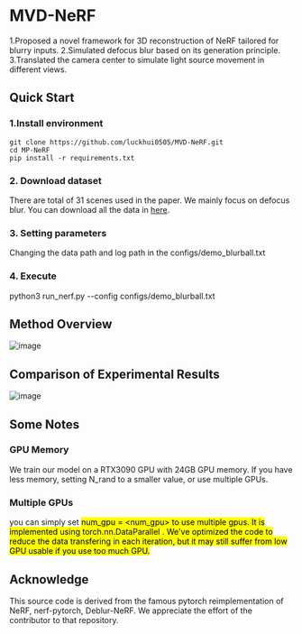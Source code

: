 # MVD-NeRF
1.Proposed a novel framework for 3D reconstruction of NeRF tailored for blurry inputs.
2.Simulated defocus blur based on its generation principle.
3.Translated the camera center to simulate light source movement in different views.

## Quick Start
### 1.Install environment
```
git clone https://github.com/luckhui0505/MVD-NeRF.git
cd MP-NeRF
pip install -r requirements.txt
```

### 2. Download dataset
There are total of 31 scenes used in the paper. We mainly focus on defocus blur. You can download all the data in [here](https://hkustconnect-my.sharepoint.com/personal/lmaag_connect_ust_hk/_layouts/15/onedrive.aspx?id=%2Fpersonal%2Flmaag%5Fconnect%5Fust%5Fhk%2FDocuments%2Fshare%2FCVPR2022%2Fdeblurnerf%5Fdataset&ga=1).
### 3. Setting parameters
Changing the data path and log path in the configs/demo_blurball.txt
### 4. Execute
python3 run_nerf.py --config configs/demo_blurball.txt

## Method Overview
![image](https://github.com/luckhui0505/MVD-NeRF/framework/framework.jpg) 
## Comparison of Experimental Results
![image](https://github.com/luckhui0505/MP-NeRF/blob/master/result.jpg) 
## Some Notes
### GPU Memory
We train our model on a RTX3090 GPU with 24GB GPU memory. If you have less memory, setting N_rand to a smaller value, or use multiple GPUs.
### Multiple GPUs
you can simply set <mark> num_gpu = <num_gpu> <mark> to use multiple gpus. It is implemented using <mark> torch.nn.DataParallel <mark>. We've optimized the code to reduce the data transfering in each iteration, but it may still suffer from low GPU usable if you use too much GPU.
## Acknowledge
This source code is derived from the famous pytorch reimplementation of NeRF, nerf-pytorch, Deblur-NeRF. We appreciate the effort of the contributor to that repository.
